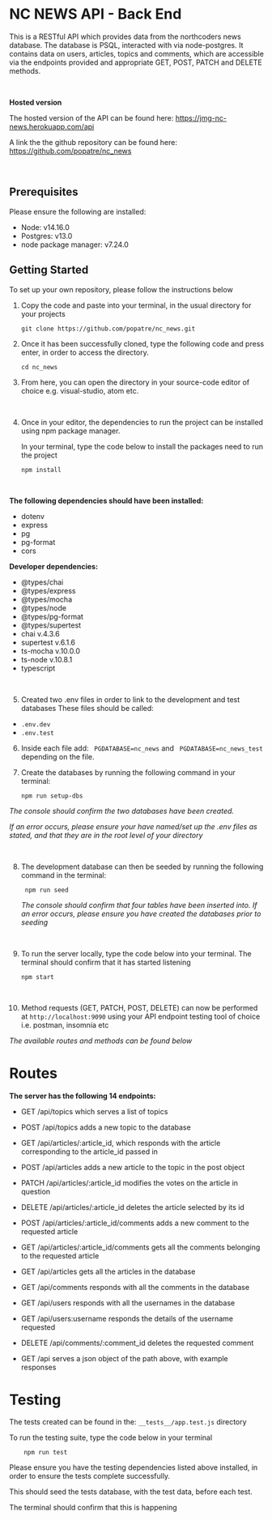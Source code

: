 # <h1> NC NEWS API - Back End </h1>

This is a RESTful API which provides data from the northcoders news database. The database is PSQL, interacted with via node-postgres.
It contains data on users, articles, topics and comments, which are accessible via the endpoints provided and appropriate GET, POST, PATCH and DELETE methods.

<br>

**Hosted version**

The hosted version of the API can be found here: <https://jmg-nc-news.herokuapp.com/api>
<br>

A link the the github repository can be found here: <https://github.com/popatre/nc_news>

<br>

## Prerequisites

Please ensure the following are installed:

-   Node: v14.16.0
-   Postgres: v13.0
-   node package manager: v7.24.0

## Getting Started

To set up your own repository, please follow the instructions below

1.  Copy the code and paste into your terminal, in the usual directory for your projects

        git clone https://github.com/popatre/nc_news.git

2.  Once it has been successfully cloned, type the following code and press enter, in order to access the directory.

        cd nc_news

3.  From here, you can open the directory in your source-code editor of choice e.g. visual-studio, atom etc.

<br>

4.  Once in your editor, the dependencies to run the project can be installed using npm package manager.

    In your terminal, type the code below to install the packages need to run the project

        npm install

<br>

**The following dependencies should have been installed:**

-   dotenv
-   express
-   pg
-   pg-format
-   cors

**Developer dependencies:**

-   @types/chai
-   @types/express
-   @types/mocha
-   @types/node
-   @types/pg-format
-   @types/supertest
-   chai v.4.3.6
-   supertest v.6.1.6
-   ts-mocha v.10.0.0
-   ts-node v.10.8.1
-   typescript

<br>

5. Created two .env files in order to link to the development and test databases
   These files should be called:

-   `.env.dev`
-   `.env.test`

6.  Inside each file add: ` PGDATABASE=nc_news` and ` PGDATABASE=nc_news_test` depending on the file.

7.  Create the databases by running the following command in your terminal:

        npm run setup-dbs

_The console should confirm the two databases have been created._

_If an error occurs, please ensure your have named/set up the .env files as stated, and that they are in the root level of your directory_

<br>

8.  The development database can then be seeded by running the following command in the terminal:

         npm run seed

    _The console should confirm that four tables have been inserted into. If an error occurs, please ensure you have created the databases prior to seeding_

 <br>

9.  To run the server locally, type the code below into your terminal. The terminal should confirm that it has started listening

        npm start

<br>

10. Method requests (GET, PATCH, POST, DELETE) can now be performed at `http://localhost:9090` using your API endpoint testing tool of choice i.e. postman, insomnia etc

_The available routes and methods can be found below_

# Routes

**The server has the following 14 endpoints:**

-   GET /api/topics which serves a list of topics

-   POST /api/topics adds a new topic to the database

-   GET /api/articles/:article_id, which responds with the article corresponding to the article_id passed in

-   POST /api/articles adds a new article to the topic in the post object

-   PATCH /api/articles/:article_id modifies the votes on the article in question

-   DELETE /api/articles/:article_id deletes the article selected by its id

-   POST /api/articles/:article_id/comments adds a new comment to the requested article

-   GET /api/articles/:article_id/comments gets all the comments belonging to the requested article

-   GET /api/articles gets all the articles in the database

-   GET /api/comments responds with all the comments in the database

-   GET /api/users responds with all the usernames in the database

-   GET /api/users:username responds the details of the username requested

-   DELETE /api/comments/:comment_id deletes the requested comment

-   GET /api serves a json object of the path above, with example responses

# Testing

The tests created can be found in the: `__tests__/app.test.js` directory

To run the testing suite, type the code below in your terminal

        npm run test

Please ensure you have the testing dependencies listed above installed, in order to ensure the tests complete successfully.

This should seed the tests database, with the test data, before each test.

The terminal should confirm that this is happening
